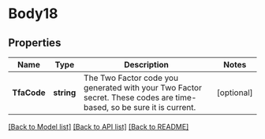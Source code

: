 # Body18

## Properties
Name | Type | Description | Notes
------------ | ------------- | ------------- | -------------
**TfaCode** | **string** | The Two Factor code you generated with your Two Factor secret. These codes are time-based, so be sure it is current.  | [optional] 

[[Back to Model list]](../README.md#documentation-for-models) [[Back to API list]](../README.md#documentation-for-api-endpoints) [[Back to README]](../README.md)


